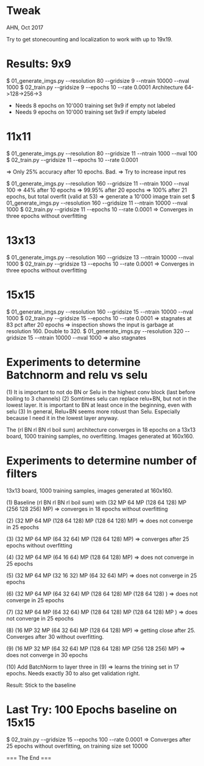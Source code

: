 Tweak
===========
AHN, Oct 2017

Try to get stonecounting and localization to work with up to 19x19.

Results:
9x9
=====
$ 01_generate_imgs.py --resolution 80 --gridsize 9  --ntrain 10000 --nval 1000
$ 02_train.py --gridsize 9 --epochs 10 --rate 0.0001
Architecture 64->128->256->3
- Needs 8 epochs on 10'000 training set 9x9 if empty not labeled
- Needs 9 epochs on 10'000 training set 9x9 if empty labeled

11x11
======
$ 01_generate_imgs.py --resolution 80 --gridsize 11  --ntrain 1000 --nval 100
$ 02_train.py --gridsize 11 --epochs 10 --rate 0.0001

=> Only 25% accuracy after 10 epochs. Bad.
=> Try to increase input res

$ 01_generate_imgs.py --resolution 160 --gridsize 11  --ntrain 1000 --nval 100
=> 44% after 10 epochs
=> 99.95% after 20 epochs
=> 100% after 21 epochs, but total	 overfit (valid at 53)
=> generate a 10'000 image train set
$ 01_generate_imgs.py --resolution 160 --gridsize 11  --ntrain 10000 --nval 1000
$ 02_train.py --gridsize 11 --epochs 10 --rate 0.0001
=> Converges in three epochs without overfitting

13x13
=======
$ 01_generate_imgs.py --resolution 160 --gridsize 13  --ntrain 10000 --nval 1000
$ 02_train.py --gridsize 13 --epochs 10 --rate 0.0001
=> Converges in three epochs without overfitting

15x15
=======
$ 01_generate_imgs.py --resolution 160 --gridsize 15  --ntrain 10000 --nval 1000
$ 02_train.py --gridsize 15 --epochs 10 --rate 0.0001
=> stagnates at 83 pct after 20 epochs
=> inspection shows the input is garbage at resolution 160. Double to 320.
$ 01_generate_imgs.py --resolution 320 --gridsize 15  --ntrain 10000 --nval 1000
=> also stagnates


Experiments to determine Batchnorm and relu vs selu
======================================================
(1) It is important to not do BN or Selu in the highest conv block (last before boiling to 3 channels)
(2) Somtimes selu can replace relu+BN, but not in the lowest layer.
    It is important to BN at least once in the beginning, even with selu
(3) In general, Relu+BN seems more robust than Selu.
    Especially because I need it in the lowest layer anyway.

The (rl BN rl BN rl boil sum) architecture converges in 18 epochs on a 13x13 board, 1000 training samples,
no overfitting. Images generated at 160x160.

Experiments to determine number of filters
============================================
13x13 board, 1000 training samples, images generated at 160x160.

(1) Baseline  (rl BN rl BN rl boil sum) with (32 MP 64 MP (128 64 128) MP (256 128 256) MP)
=> converges in 18 epochs without overfitting

(2) (32 MP 64 MP (128 64 128) MP (128 64 128) MP)
=> does not converge in 25 epochs

(3) (32 MP 64 MP (64 32 64) MP (128 64 128) MP)
=> converges after 25 epochs without overfitting

(4) (32 MP 64 MP (64 16 64) MP (128 64 128) MP)
=> does not converge in 25 epochs

(5) (32 MP 64 MP (32 16 32) MP (64 32 64) MP)
=> does not converge in 25 epochs

(6) (32 MP 64 MP (64 32 64) MP (128 64 128) MP (128 64 128) )
=> does not converge in 25 epochs

(7) (32 MP 64 MP (64 32 64) MP (128 64 128) MP (128 64 128) MP )
=> does not converge in 25 epochs

(8) (16 MP 32 MP (64 32 64) MP (128 64 128) MP)
=> getting close after 25. Converges after 30 without overfitting.

(9) (16 MP 32 MP (64 32 64) MP (128 64 128) MP (256 128 256) MP)
=> does not converge in 30 epochs

(10) Add BatchNorm to layer three in (9)
=> learns the trining set in 17 epochs. Needs exactly 30 to also get validation right.

Result: Stick to the baseline

Last Try: 100 Epochs baseline on 15x15
=======================================
$ 02_train.py --gridsize 15 --epochs 100 --rate 0.0001
=> Converges after 25 epochs without overfitting, on training size set 10000

=== The End ===
